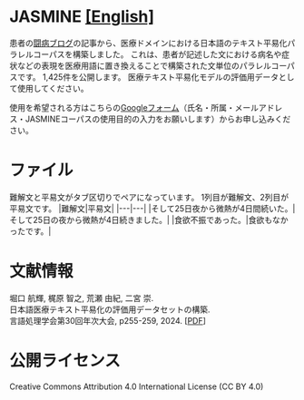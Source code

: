 # JASMINE [[English]](https://github.com/OnizukaLab/JASMINE/blob/main/README.en.md)
患者の[闘病ブログ](https://www.tobyo.jp/)の記事から、医療ドメインにおける日本語のテキスト平易化パラレルコーパスを構築しました。
これは、患者が記述した文における病名や症状などの表現を医療用語に置き換えることで構築された文単位のパラレルコーパスです。
1,425件を公開します。
医療テキスト平易化モデルの評価用データとして使用してください。


使用を希望される方はこちらの[Googleフォーム](https://forms.gle/6QRjKqqrxNvyvPLV9)（氏名・所属・メールアドレス・JASMINEコーパスの使用目的の入力をお願いします）からお申し込みください。

# ファイル
難解文と平易文がタブ区切りでペアになっています。
1列目が難解文、2列目が平易文です。
|難解文|平易文|
|---|---|
|そして25日夜から微熱が4日間続いた。|そして25日の夜から微熱が4日続きました。|
|食欲不振であった。|食欲もなかったです。|

# 文献情報
堀口 航輝, 梶原 智之, 荒瀬 由紀, 二宮 崇.  
日本語医療テキスト平易化の評価用データセットの構築.  
言語処理学会第30回年次大会, p255-259, 2024. [[PDF](https://anlp.jp/proceedings/annual_meeting/2024/pdf_dir/P1-21.pdf)]

# 公開ライセンス
Creative Commons Attribution 4.0 International License (CC BY 4.0)
